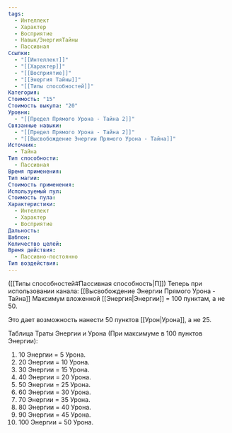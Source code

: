 ```yaml
---
tags:
  - Интеллект
  - Характер
  - Восприятие
  - Навык/ЭнергияТайны
  - Пассивная
Ссылки:
  - "[[Интеллект]]"
  - "[[Характер]]"
  - "[[Восприятие]]"
  - "[[Энергия Тайны]]"
  - "[[Типы способностей]]"
Категория: 
Стоимость: "15"
Стоимость выкупа: "20"
Уровни:
  - "[[Предел Прямого Урона - Тайна 2]]"
Связанные навыки:
  - "[[Предел Прямого Урона - Тайна 2]]"
  - "[[Высвобождение Энергии Прямого Урона - Тайна]]"
Источник:
  - Тайна
Тип способности:
  - Пассивная
Время применения: 
Тип магии: 
Стоимость применения: 
Используемый пул: 
Стоимость пула: 
Характеристики:
  - Интеллект
  - Характер
  - Восприятие
Дальность: 
Шаблон: 
Количество целей: 
Время действия:
  - Пассивно-постоянно
Тип воздействия:
---
```

([[Типы способностей#Пассивная способность|П]]) Теперь при использовании канала: [[Высвобождение Энергии Прямого Урона - Тайна]] Максимум вложенной [[Энергия|Энергии]] = 100 пунктам, а не 50.

Это дает возможность нанести 50 пунктов [[Урон|Урона]], а не 25. 

Таблица Траты Энергии и Урона
(При максимуме в 100 пунктов Энергии):

1. 10 Энергии = 5 Урона.
2. 20 Энергии = 10 Урона.
3. 30 Энергии = 15 Урона. 
4. 40 Энергии = 20 Урона.
5. 50 Энергии = 25 Урона.
6. 60 Энергии = 30 Урона.
7. 70 Энергии = 35 Урона.
8. 80 Энергии = 40 Урона.
9. 90 Энергии = 45 Урона.
10. 100 Энергии = 50 Урона.